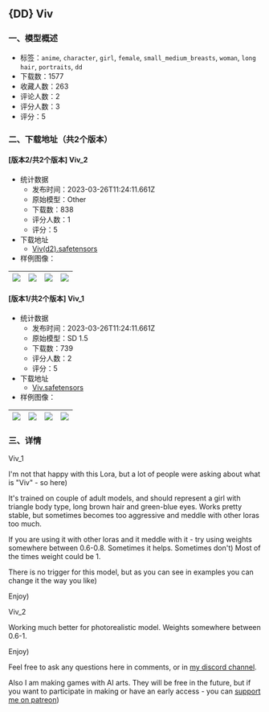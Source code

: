 ## {DD} Viv
### 一、模型概述

- 标签：`anime`, `character`, `girl`, `female`, `small_medium_breasts`, `woman`, `long hair`, `portraits`, `dd`
- 下载数：1577
- 收藏人数：263
- 评论人数：2
- 评分人数：3
- 评分：5

### 二、下载地址（共2个版本）

#### [版本2/共2个版本] Viv_2

- 统计数据
  - 发布时间：2023-03-26T11:24:11.661Z
  - 原始模型：Other
  - 下载数：838
  - 评分人数：1
  - 评分：5
- 下载地址
  - [Viv(d2).safetensors](https://civitai.com/api/download/models/29481)
- 样例图像：

| <img src="https://image.civitai.com/xG1nkqKTMzGDvpLrqFT7WA/0649f0ff-d730-4bee-3a8b-d90fe37f4700/width=450/333554.jpeg" /> | <img src="https://image.civitai.com/xG1nkqKTMzGDvpLrqFT7WA/9489cf87-cf1b-4c4d-e4a4-3905c5c8d700/width=450/333553.jpeg" /> | <img src="https://image.civitai.com/xG1nkqKTMzGDvpLrqFT7WA/2afa71c7-a235-4cd3-b8ec-4ab009b29b00/width=450/333552.jpeg" /> | <img src="https://image.civitai.com/xG1nkqKTMzGDvpLrqFT7WA/d71efb6b-daa0-4874-40e8-c8489517ea00/width=450/333551.jpeg" /> |
| ---- | ---- | ---- | ---- |

#### [版本1/共2个版本] Viv_1

- 统计数据
  - 发布时间：2023-03-26T11:24:11.661Z
  - 原始模型：SD 1.5
  - 下载数：739
  - 评分人数：2
  - 评分：5
- 下载地址
  - [Viv.safetensors](https://civitai.com/api/download/models/25262)
- 样例图像：

| <img src="https://image.civitai.com/xG1nkqKTMzGDvpLrqFT7WA/fd43999f-fb4e-4502-6d96-9fc752e03d00/width=450/277027.jpeg" /> | <img src="https://image.civitai.com/xG1nkqKTMzGDvpLrqFT7WA/dc2c0c00-dd3f-4ef3-18f4-583bd2e01500/width=450/277040.jpeg" /> | <img src="https://image.civitai.com/xG1nkqKTMzGDvpLrqFT7WA/3a548de8-fc79-483b-4f7b-2f1427685900/width=450/277039.jpeg" /> | <img src="https://image.civitai.com/xG1nkqKTMzGDvpLrqFT7WA/069c70aa-08dc-41a9-b868-0117db68ec00/width=450/277038.jpeg" /> |
| ---- | ---- | ---- | ---- |


### 三、详情
<p>Viv_1</p><p>I'm not that happy with this Lora, but a lot of people were asking about what is "Viv" - so here)</p><p>It's trained on couple of adult models, and should represent a girl with triangle body type, long brown hair and green-blue eyes. Works pretty stable, but sometimes becomes too aggressive and meddle with other loras too much.</p><p>If you are using it with other loras and it meddle with it - try using weights somewhere between 0.6-0.8. Sometimes it helps. Sometimes don't) Most of the times weight could be 1.</p><p>There is no trigger for this model, but as you can see in examples you can change it the way you like)</p><p>Enjoy)</p><p></p><p>Viv_2</p><p>Working much better for photorealistic model. Weights somewhere between 0.6-1.</p><p></p><p>Enjoy)</p><p>Feel free to ask any questions here in comments, or in <a target="_blank" rel="ugc" href="https://discord.gg/9My32sKEAK">my discord channel</a>.</p><p>Also I am making games with AI arts. They will be free in the future, but if you want to participate in making or have an early access - you can <a target="_blank" rel="ugc" href="https://www.patreon.com/aDDont">support me on patreon</a>)</p>